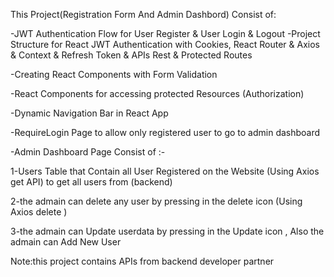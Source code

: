 This Project(Registration Form And Admin Dashbord) Consist of:


-JWT Authentication Flow for User Register & User Login & Logout
-Project Structure for React JWT Authentication with Cookies, React Router & Axios & Context & Refresh Token & APIs Rest & Protected Routes


-Creating React Components with Form Validation


-React Components for accessing protected Resources (Authorization)


-Dynamic Navigation Bar in React App


-RequireLogin Page to allow only registered user to go to admin dashboard

-Admin Dashboard Page Consist of :-


1-Users Table that Contain all User Registered on the Website (Using Axios get API) to get all users from (backend)

2-the admain can delete any user by pressing in the delete icon (Using Axios delete )

3-the admain can Update userdata by pressing in the Update icon , Also the admain can Add New User 




Note:this project contains APIs from backend developer partner 



